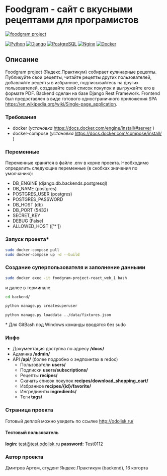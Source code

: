 # Foodgram - сайт с вкусными рецептами для програмистов

[![foodgram project](https://github.com/odolisk/foodgram-project-react/actions/workflows/foodgram_workflow.yml/badge.svg)](https://github.com/odolisk/foodgram-project-react/actions/workflows/foodgram_workflow.yml)

[![Python](https://img.shields.io/badge/-Python-464646??style=flat-square&amp;logo=Python)](https://www.python.org/)
[![Django](https://img.shields.io/badge/-Django-464646??style=flat-square&amp;logo=Django)](https://www.djangoproject.com)
[![PostgreSQL](https://img.shields.io/badge/-PostgreSQL-464646??style=flat-square&amp;logo=PostgreSQL)](https://www.postgresql.org/)
[![Nginx](https://img.shields.io/badge/-NGINX-464646??style=flat-square&amp;logo=NGINX)](https://nginx.org/)
[![Docker](https://img.shields.io/badge/-docker-464646??style=flat-square&amp;logo=docker)](https://www.docker.com/)

## Описание

Foodgram project (Яндекс.Практикум) собирает кулинарные рецепты. Публикуйте свои рецепты, читайте рецепты других пользователей, добавляйте рецепты в избранное, подписывайтесь на других пользователей, создавайте свой список покупок и выгружайте его в формате PDF.
Backend сделан на базе Django Rest Framework. Frontend был предоставлен в виде готового одностраничного приложения SPA <https://en.wikipedia.org/wiki/Single-page_application>.

### Требования

- docker (_установка_ <https://docs.docker.com/engine/install/#server> )
- docker-compose (_установка_ <https://docs.docker.com/compose/install/> )

### Переменные

Переменные хранятся в файле .env в корне проекта.
Необходимо определить следующие переменные (в скобках значения по умолчанию):

- DB_ENGINE (django.db.backends.postgresql)
- DB_NAME (postgres)
- POSTGRES_USER (postgres)
- POSTGRES_PASSWORD
- DB_HOST (db)
- DB_PORT (5432)
- SECRET_KEY
- DEBUG (False)
- ALLOWED_HOST (['*'])

### Запуск проекта*

```bash
sudo docker-compose pull
sudo docker-compose up -d --build
```

### Создание суперпользователя и заполнение данными

```bash
sudo docker exec -it foodgram-project-react_web_1 bash
```

и далее в терминале

```bash
cd backend/

python manage.py createsuperuser

python manage.py loaddata ../data/fixtures.json 
```

\* Для GitBash под Windows команды вводятся без sudo

### Инфо

- Документация доступна по адресу **/docs/**
- Админка **/admin/**
- API **/api/** (более подробно о эндпоинтах в redoc)
  - Пользователи **users/**
  - Подписки **users/subscriptions/**
  - Рецепты **recipes/**
  - Скачать список покупок **recipes/download_shopping_cart/**
  - Избранное **recipes/{id}/favorite/**
  - Ингредиенты **ingredients/**
  - Теги **tags/**

### Страница проекта

Готовый деплой можно увидеть по ссылке <http://odolisk.ru/>

#### Тестовый пользователь

**login:** test@test.odolisk.ru
**password:** Test0112

### Автор проекта

Дмитров Артем, студент Яндекс.Практикум (backend), 16 когорта
